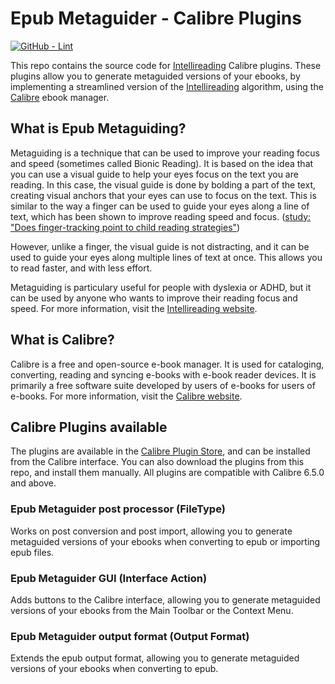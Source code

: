 # Epub Metaguider - Calibre Plugins

[![GitHub - Lint](https://github.com/0x6f677548/intellireading-calibre-plugins/actions/workflows/lint.yml/badge.svg)](https://github.com/0x6f677548/intellireading-calibre-plugins/actions/workflows/lint.yml)

This repo contains the source code for [Intellireading](https://intellireading.com/) Calibre plugins. These plugins allow you to generate metaguided versions of your ebooks, by implementing a streamlined version of the [Intellireading](https://intellireading.com/) algorithm, using the [Calibre](https://calibre-ebook.com/) ebook manager.


## What is Epub Metaguiding?
Metaguiding is a technique that can be used to improve your reading focus and speed (sometimes called Bionic Reading). It is based on the idea that you can use a visual guide to help your eyes focus on the text you are reading. In this case, the visual guide is done by bolding a part of the text, creating visual anchors that your eyes can use to focus on the text. This is similar to the way a finger can be used to guide your eyes along a line of text, which has been shown to improve reading speed and focus. ([study: "Does finger-tracking point to child reading strategies"](https://ceur-ws.org/Vol-2769/paper_60.pdf))

However, unlike a finger, the visual guide is not distracting, and it can be used to guide your eyes along multiple lines of text at once. This allows you to read faster, and with less effort.

Metaguiding is particulary useful for people with dyslexia or ADHD, but it can be used by anyone who wants to improve their reading focus and speed.
For more information, visit the [Intellireading website](https://intellireading.com/).

## What is Calibre?
Calibre is a free and open-source e-book manager. It is used for cataloging, converting, reading and syncing e-books with e-book reader devices. It is primarily a free software suite developed by users of e-books for users of e-books.
For more information, visit the [Calibre website](https://calibre-ebook.com/).

## Calibre Plugins available
The plugins are available in the [Calibre Plugin Store](https://plugins.calibre-ebook.com/), and can be installed from the Calibre interface. You can also download the plugins from this repo, and install them manually. All plugins are compatible with Calibre 6.5.0 and above.
### Epub Metaguider post processor (FileType)
Works on post conversion and post import, allowing you to generate metaguided versions of your ebooks when converting to epub or importing epub files.
### Epub Metaguider GUI (Interface Action)
Adds buttons to the Calibre interface, allowing you to generate metaguided versions of your ebooks from the Main Toolbar or the Context Menu.
### Epub Metaguider output format (Output Format)
Extends the epub output format, allowing you to generate metaguided versions of your ebooks when converting to epub.
